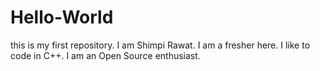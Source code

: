 # Hello-World
this is my first repository.
I am Shimpi Rawat. I am a fresher here. I like to code in C++. I am an Open Source enthusiast.
